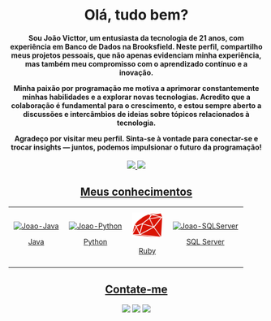 <H1 align=center>Olá, tudo bem?</H1>

<H4 align=center>Sou João Victtor, um entusiasta da tecnologia de 21 anos, com experiência em Banco de Dados na Brooksfield. Neste perfil, compartilho meus projetos pessoais, que não apenas evidenciam minha experiência, mas também meu compromisso com o aprendizado contínuo e a inovação.

Minha paixão por programação me motiva a aprimorar constantemente minhas habilidades e a explorar novas tecnologias. Acredito que a colaboração é fundamental para o crescimento, e estou sempre aberto a discussões e intercâmbios de ideias sobre tópicos relacionados à tecnologia.

Agradeço por visitar meu perfil. Sinta-se à vontade para conectar-se e trocar insights — juntos, podemos impulsionar o futuro da programação!</H4>
 
<div align=center>
<a href="https://github.com/joaovicttorsmelo">
<img height="180em" src="https://github-readme-stats.vercel.app/api?username=joaovicttorsmelo&theme=tokyonight&show_icons=true&include_all_commits=true&count_private=true&rank_icon=github"/>
<img height="180em" src="https://github-readme-stats.vercel.app/api/top-langs/?username=joaovicttorsmelo&hide=html,Cython,c,css,tex,javascript,xslt,powershell,php,assembly,shell,batchfile&langs_count=4&theme=tokyonight"/>
</div>

  
<div align="center">
  <h2>Meus conhecimentos</h2>
  
  <table>
    <tr>
      <td align="center" style="padding: 10px;">
        <img width="60" height="50" alt="Joao-Java" src="https://cdn.jsdelivr.net/gh/devicons/devicon/icons/java/java-original.svg" />
        <p>Java</p>
      </td>
      <td align="center" style="padding: 10px;">
        <img width="60" height="50" alt="Joao-Python" src="https://cdn.jsdelivr.net/gh/devicons/devicon/icons/python/python-original.svg" />
        <p>Python</p>
      </td>
      <td align="center" style="padding: 10px;">
        <img width="60" height="50" alt="Joao-Ruby" src="https://raw.githubusercontent.com/devicons/devicon/master/icons/ruby/ruby-plain.svg" />
        <p>Ruby</p>
      </td>
      <td align="center" style="padding: 10px;">
        <img width="60" height="50" alt="Joao-SQLServer" src="https://img.icons8.com/color/48/000000/microsoft-sql-server.png" />
        <p>SQL Server</p>
      </td>
    </tr>
  </table>
</div>

<div align=center>
     <h2>Contate-me</h2>
    <a href="https://www.linkedin.com/in/joaovicttorsmelo"><img src="https://img.shields.io/badge/-LinkedIn-%230077B5?style=for-the-badge&logo=linkedin&logoColor=white" target="_blank"></a>
   <a href = "mailto:joaovicttorsilveiramelo@gmail.com"><img src="https://img.shields.io/badge/-Gmail-%23333?style=for-the-badge&logo=gmail&logoColor=white" target="_blank"></a>
 <a href="https://www.instagram.com/jhonezinx/" target="_blank"><img src="https://img.shields.io/badge/-Instagram-%23E4405F?style=for-the-badge&logo=instagram&logoColor=white" target="_blank"></a>
</div>
